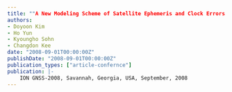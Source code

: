 ```yaml
---
title: ""A New Modeling Scheme of Satellite Ephemeris and Clock Errors for Korean WADGPS Test Bed""
authors:
- Doyoon Kim
- Ho Yun
- Kyoungho Sohn
- Changdon Kee
date: "2008-09-01T00:00:00Z"
publishDate: "2008-09-01T00:00:00Z"
publication_types: ["article-confernce"]
publication: |-
    ION GNSS-2008, Savannah, Georgia, USA, September, 2008
---
```

